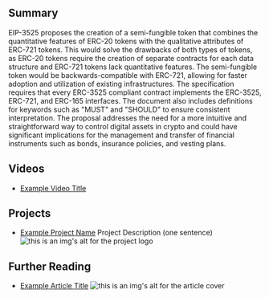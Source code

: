 ## Summary

EIP-3525 proposes the creation of a semi-fungible token that combines the quantitative features of ERC-20 tokens with the qualitative attributes of ERC-721 tokens. This would solve the drawbacks of both types of tokens, as ERC-20 tokens require the creation of separate contracts for each data structure and ERC-721 tokens lack quantitative features. The semi-fungible token would be backwards-compatible with ERC-721, allowing for faster adoption and utilization of existing infrastructures. The specification requires that every ERC-3525 compliant contract implements the ERC-3525, ERC-721, and ERC-165 interfaces. The document also includes definitions for keywords such as "MUST" and "SHOULD" to ensure consistent interpretation. The proposal addresses the need for a more intuitive and straightforward way to control digital assets in crypto and could have significant implications for the management and transfer of financial instruments such as bonds, insurance policies, and vesting plans.

## Videos

- [Example Video Title](https://www.youtube.com/watch?v=TDGq4aeevgY)

## Projects

- [Example Project Name](https://xxxx.xxx/xxxxx) Project Description (one sentence) ![this is an img's alt for the project logo](https://xxxx.xxx/project-logo.xxx)

## Further Reading

- [Example Article Title](https://xxxx.xxx/xxxxx) ![this is an img's alt for the article cover](https://xxxx.xxx/article-cover.xxx)
